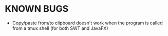 # KNOWN BUGS

- Copy/paste from/to clipboard doesn't work when the program is called from a tmux shell (for both SWT and JavaFX)
